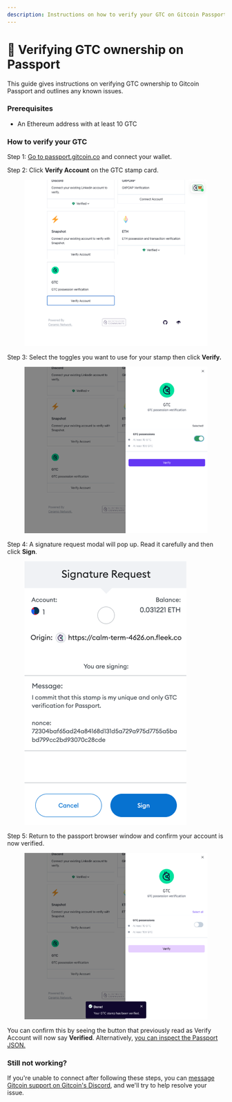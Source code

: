 ```yaml
---
description: Instructions on how to verify your GTC on Gitcoin Passport.
---
```


# 🔌 Verifying GTC ownership on Passport

This guide gives instructions on verifying GTC ownership to Gitcoin Passport and outlines any known issues.

### Prerequisites

* An Ethereum address with at least 10 GTC

### How to verify your GTC

Step 1: [Go to passport.gitcoin.co](https://passport.gitcoin.co/) and connect your wallet.

Step 2: Click **Verify Account** on the GTC stamp card.

<figure><img src="../../.gitbook/assets/gtc-one.png" alt=""><figcaption></figcaption></figure>

Step 3: Select the toggles you want to use for your stamp then click **Verify.**

<figure><img src="../../.gitbook/assets/gtc-two.png" alt=""><figcaption></figcaption></figure>

Step 4: A signature request modal will pop up. Read it carefully and then click **Sign**.

<figure><img src="../../.gitbook/assets/gtc-three.png" alt=""><figcaption></figcaption></figure>

Step 5: Return to the passport browser window and confirm your account is now verified.

<figure><img src="../../.gitbook/assets/gtc-four.png" alt=""><figcaption></figcaption></figure>

You can confirm this by seeing the button that previously read as Verify Account will now say **Verified**. Alternatively, [you can inspect the Passport JSON.](../common-questions/how-to-access-your-passport-json.md)

### Still not working?

If you're unable to connect after following these steps, you can [message Gitcoin support on Gitcoin's Discord](https://discord.gg/b5PEjyVFXT), and we'll try to help resolve your issue.
